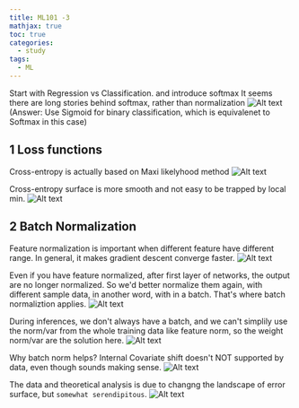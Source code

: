 ```yaml
---
title: ML101 -3
mathjax: true
toc: true
categories:
  - study
tags:
  - ML
---
```

Start with Regression vs Classification. and introduce softmax
It seems there are long stories behind softmax, rather than normalization
![Alt text](/assets/images/23-08-20-ML101-3_files/softmax.png)
(Answer: Use Sigmoid for binary classification, which is equivalenet to Softmax in this case)
## 1 Loss functions
Cross-entropy is actually based on Maxi likelyhood method
![Alt text](/assets/images/23-08-20-ML101-3_files/crossenropy.png)

Cross-entropy surface is more smooth and not easy to be trapped by local min. 
![Alt text](/assets/images/23-08-20-ML101-3_files/crossenropy-2.png)

## 2 Batch Normalization
Feature normalization is important when different feature have different range. In general, it makes gradient descent converge faster.
![Alt text](/assets/images/23-08-20-ML101-3_files/converge.png)

Even if you have feature normalized, after first layer of networks, the output are no longer normalized. So we'd better normalize them again, with different sample data, in another word, with in a batch. That's where batch normaliztion applies.
![Alt text](/assets/images/23-08-20-ML101-3_files/batnorm.png)


During inferences, we don't always have a batch, and we can't simplily use the norm/var from the whole training data like feature norm, so the weight norm/var are the solution here.
![Alt text](/assets/images/23-08-20-ML101-3_files/infer.png)


Why batch norm helps?
Internal Covariate shift doesn't NOT supported by data, even though sounds making sense. 
![Alt text](/assets/images/23-08-20-ML101-3_files/whybatch.png)  

The data and theoretical analysis is due to changng the landscape of error surface, but `somewhat serendipitous`.
![Alt text](/assets/images/23-08-20-ML101-3_files/serendipitous.png)  


